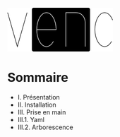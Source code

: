 ![](https://raw.githubusercontent.com/DenisSalem/VenC/master/doc/logo.png "")

# Sommaire

* I. Présentation
* II. Installation
* III. Prise en main
* III.1. Yaml
* III.2. Arborescence

